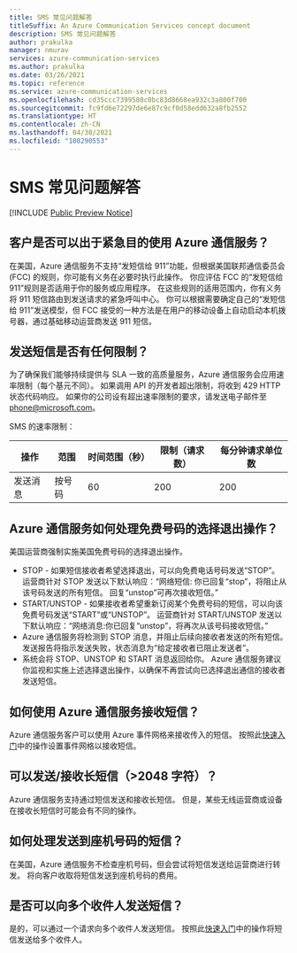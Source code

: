 ```yaml
---
title: SMS 常见问题解答
titleSuffix: An Azure Communication Services concept document
description: SMS 常见问题解答
author: prakulka
manager: nmurav
services: azure-communication-services
ms.author: prakulka
ms.date: 03/26/2021
ms.topic: reference
ms.service: azure-communication-services
ms.openlocfilehash: cd35ccc7399580c0bc83d8668ea932c3a800f700
ms.sourcegitcommit: fc9fd6e72297de6e87c9cf0d58edd632a8fb2552
ms.translationtype: HT
ms.contentlocale: zh-CN
ms.lasthandoff: 04/30/2021
ms.locfileid: "108290553"
---
```

# <a name="sms-faq"></a>SMS 常见问题解答

[!INCLUDE [Public Preview Notice](../../includes/public-preview-include.md)]
## <a name="can-a-customer-use-azure-communication-services-for-emergency-purposes"></a>客户是否可以出于紧急目的使用 Azure 通信服务？

在美国，Azure 通信服务不支持“发短信给 911”功能，但根据美国联邦通信委员会 (FCC) 的规则，你可能有义务在必要时执行此操作。  你应评估 FCC 的“发短信给 911”规则是否适用于你的服务或应用程序。 在这些规则的适用范围内，你有义务将 911 短信路由到发送请求的紧急呼叫中心。 你可以根据需要确定自己的“发短信给 911”发送模型，但 FCC 接受的一种方法是在用户的移动设备上自动启动本机拨号器，通过基础移动运营商发送 911 短信。

## <a name="are-there-any-limits-on-sending-messages"></a>发送短信是否有任何限制？

为了确保我们能够持续提供与 SLA 一致的高质量服务，Azure 通信服务会应用速率限制（每个基元不同）。 如果调用 API 的开发者超出限制，将收到 429 HTTP 状态代码响应。 如果你的公司设有超出速率限制的要求，请发送电子邮件至 phone@microsoft.com。

SMS 的速率限制：

|操作|范围|时间范围（秒）| 限制（请求数） | 每分钟请求单位数|
|---------|-----|-------------|-------------------|-------------------------|
|发送消息|按号码|60|200|200|

## <a name="how-does-azure-communication-services-handle-opt-outs-for-toll-free-numbers"></a>Azure 通信服务如何处理免费号码的选择退出操作？

美国运营商强制实施美国免费号码的选择退出操作。
- STOP - 如果短信接收者希望选择退出，可以向免费电话号码发送“STOP”。 运营商针对 STOP 发送以下默认响应：“网络短信: 你已回复“stop”，将阻止从该号码发送的所有短信。 回复“unstop”可再次接收短信。”
- START/UNSTOP - 如果接收者希望重新订阅某个免费号码的短信，可以向该免费号码发送“START”或“UNSTOP”。 运营商针对 START/UNSTOP 发送以下默认响应：“网络消息:你已回复“unstop”，将再次从该号码接收短信。”
- Azure 通信服务将检测到 STOP 消息，并阻止后续向接收者发送的所有短信。 发送报告将指示发送失败，状态消息为“给定接收者已阻止发送者”。
- 系统会将 STOP、UNSTOP 和 START 消息返回给你。 Azure 通信服务建议你监视和实施上述选择退出操作，以确保不再尝试向已选择退出通信的接收者发送短信。

## <a name="how-can-i-receive-messages-using-azure-communication-services"></a>如何使用 Azure 通信服务接收短信？

Azure 通信服务客户可以使用 Azure 事件网格来接收传入的短信。 按照此[快速入门](../../quickstarts/telephony-sms/handle-sms-events.md)中的操作设置事件网格以接收短信。

## <a name="can-i-sendreceive-long-messages-2048-chars"></a>可以发送/接收长短信（>2048 字符）？

Azure 通信服务支持通过短信发送和接收长短信。 但是，某些无线运营商或设备在接收长短信时可能会有不同的操作。

## <a name="how-are-messages-sent-to-landline-numbers-treated"></a>如何处理发送到座机号码的短信？

在美国，Azure 通信服务不检查座机号码，但会尝试将短信发送给运营商进行转发。 将向客户收取将短信发送到座机号码的费用。 

## <a name="can-i-send-messages-to-multiple-recipients"></a>是否可以向多个收件人发送短信？


是的，可以通过一个请求向多个收件人发送短信。 按照此[快速入门](../../quickstarts/telephony-sms/send.md?pivots=programming-language-csharp)中的操作将短信发送给多个收件人。